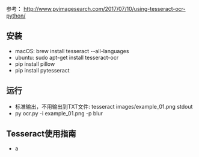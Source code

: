 参考：
http://www.pyimagesearch.com/2017/07/10/using-tesseract-ocr-python/


## 安装
* macOS: brew install tesseract --all-languages
* ubuntu: sudo apt-get install tesseract-ocr
* pip install pillow
* pip install pytesseract


## 运行
* 标准输出，不用输出到TXT文件:
tesseract images/example_01.png stdout
* py ocr.py -i  example_01.png -p blur


## Tesseract使用指南
- a